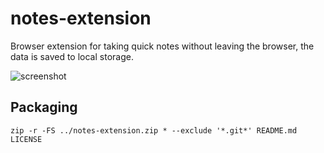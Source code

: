 # notes-extension

Browser extension for taking quick notes without leaving the browser, the data is saved to local storage.

![screenshot](http://backdaniel.com/img/notes-screenshot.png)

## Packaging

`zip -r -FS ../notes-extension.zip * --exclude '*.git*' README.md LICENSE`
